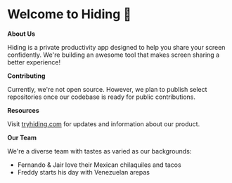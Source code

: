 # Welcome to Hiding 👋

**About Us**

Hiding is a private productivity app designed to help you share your screen confidently. We're building an awesome tool that makes screen sharing a better experience!

**Contributing**

Currently, we're not open source. However, we plan to publish select repositories once our codebase is ready for public contributions.

**Resources**

Visit [tryhiding.com](https://tryhiding.com) for updates and information about our product.

**Our Team**

We're a diverse team with tastes as varied as our backgrounds:
- Fernando & Jair love their Mexican chilaquiles and tacos
- Freddy starts his day with Venezuelan arepas
